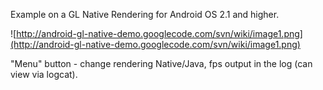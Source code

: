 Example on a GL Native Rendering for Android OS 2.1 and higher.

![http://android-gl-native-demo.googlecode.com/svn/wiki/image1.png](http://android-gl-native-demo.googlecode.com/svn/wiki/image1.png)

"Menu" button - change rendering Native/Java, fps output in the log (can view via logcat).